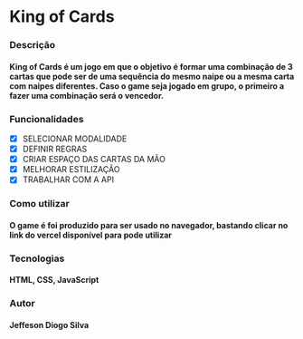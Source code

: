 # <h1>King of Cards</h1>


### Descrição
#### King of Cards é um jogo em que o objetivo é formar uma combinação de 3 cartas que pode ser de uma sequência do mesmo naipe ou a mesma carta com naipes diferentes. Caso o game seja jogado em grupo, o primeiro a fazer uma combinação será o vencedor.

### Funcionalidades

- [X] SELECIONAR MODALIDADE <br>
- [X] DEFINIR REGRAS <br>
- [X] CRIAR ESPAÇO DAS CARTAS DA MÃO <br> 
- [X] MELHORAR ESTILIZAÇÃO <br>
- [X] TRABALHAR COM A API <br>

### Como utilizar
#### O game é foi produzido para ser usado no navegador, bastando clicar no link do vercel disponível para pode utilizar

### Tecnologias
#### HTML, CSS, JavaScript

### Autor 
#### Jeffeson Diogo Silva


